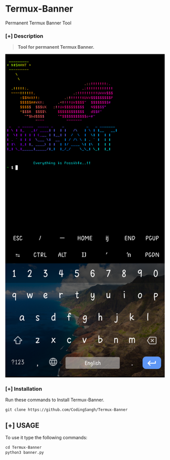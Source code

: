 # Termux-Banner
Permanent Termux Banner Tool
### [+] Description

>**Tool for permanent Termux Banner.**


![image](.image.png)



### [+] Installation
Run these commands to Install Termux-Banner.

```shell script
git clone https://github.com/CodingSangh/Termux-Banner
```


## [+] USAGE

To use it type the following commands:
```shell script
cd Termux-Banner
python3 banner.py
```


